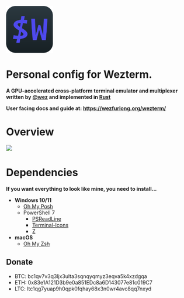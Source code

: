 
<img height="128" alt="WezTerm Icon" src="https://raw.githubusercontent.com/wez/wezterm/main/assets/icon/wezterm-icon.svg" align="bottom"> 

# Personal config for Wezterm.
**A GPU-accelerated cross-platform terminal emulator and multiplexer written by [@wez](https://github.com/wez) and implemented in [Rust](https://www.rust-lang.org/)** 

**User facing docs and guide at: https://wezfurlong.org/wezterm/**

# Overview
<img src="https://github.com/wh1teend/wezterm/assets/44041140/1ed6bdad-441e-4b7d-b74b-4733e2f36847"/>

# Dependencies
**If you want everything to look like mine, you need to install...**

 - **Windows 10/11**
	- [Oh My Posh](https://ohmyposh.dev/)
  	- PowerShell 7
		 - [PSReadLine](https://github.com/PowerShell/PSReadLine)
		 - [Terminal-Icons](https://github.com/devblackops/Terminal-Icons)
		 - [Z](https://github.com/JannesMeyer/z.ps)
 - **macOS**
	  -  [Oh My Zsh](https://ohmyz.sh/)

## Donate
* BTC: bc1qv7v3q3ljx3ulta3sqnqyqmyz3eqva5k4xzdgqa
* ETH: 0x83e1A121D3b9e0a851EDc8a6D143077e81c019C7
* LTC: ltc1qg7yuap9h0qpk0fqhay68x3n0wr4avc8qq7nxyd
